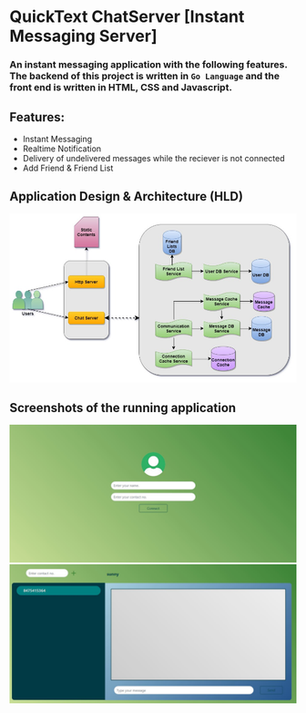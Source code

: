 # QuickText ChatServer [Instant Messaging Server]

### An instant messaging application with the following features. The backend of this project is written in `Go Language` and the front end is written in HTML, CSS and Javascript.

## Features:
- Instant Messaging
- Realtime Notification
- Delivery of undelivered messages while the reciever is not connected
- Add Friend & Friend List

## Application Design & Architecture (HLD)
<div style="text-align:center"><img src="https://github.com/SubhadeepSen/QuickText-ChatServer/blob/master/images/chat-server-architecture.jpg"/></div>

## Screenshots of the running application
<div style="text-align:center"><img src="https://github.com/SubhadeepSen/QuickText-ChatServer/blob/master/images/connect-screen.jpg"/></div>
<div style="text-align:center"><img src="https://github.com/SubhadeepSen/QuickText-ChatServer/blob/master/images/chat-screen.JPG"/></div>
